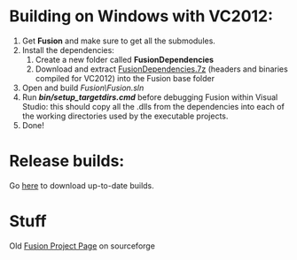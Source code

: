 Building on Windows with VC2012:
===========================================
1.  Get **Fusion** and make sure to get all the submodules.
3.  Install the dependencies: 
    1.  Create a new folder called **FusionDependencies**
    2.  Download and extract [FusionDependencies.7z][3] (headers and binaries compiled for VC2012) into the Fusion base folder
5.  Open and build *Fusion\Fusion.sln*
6.	Run ***bin/setup_targetdirs.cmd*** before debugging Fusion within Visual Studio: this should copy all the .dlls from the dependencies into each of the working directories used by the executable projects. 
7.  Done!

Release builds:
=================
Go [here][4] to download up-to-date builds.

Stuff
=======
Old [Fusion Project Page][1] on sourceforge

 [1]: http://sourceforge.net/projects/steelfusion
 [2]: https://github.com/Kezeali/ScriptUtils
 [3]: http://files.elliothayward.net/FusionDependencies.7z
 [4]: http://files.elliothayward.net/releases